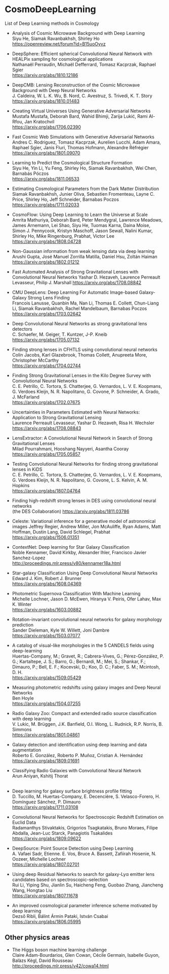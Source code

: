 # CosmoDeepLearning
List of Deep Learning methods in Cosmology


- Analysis of Cosmic Microwave Background with Deep Learning <br>
  Siyu He, Siamak Ravanbakhsh, Shirley Ho <br>
  https://openreview.net/forum?id=B15uoOyvz

- DeepSphere: Efficient spherical Convolutional Neural Network with HEALPix sampling for cosmological applications <br>
  Nathanaël Perraudin, Michaël Defferrard, Tomasz Kacprzak, Raphael Sgier <br>
  https://arxiv.org/abs/1810.12186

- DeepCMB: Lensing Reconstruction of the Cosmic Microwave Background with Deep Neural Networks <br>
  J. Caldeira, W. L. K. Wu, B. Nord, C. Avestruz, S. Trivedi, K. T. Story <br>
  https://arxiv.org/abs/1810.01483
  


- Creating Virtual Universes Using Generative Adversarial Networks <br>
  Mustafa Mustafa, Deborah Bard, Wahid Bhimji, Zarija Lukić, Rami Al-Rfou, Jan Kratochvil <br>
  https://arxiv.org/abs/1706.02390
  
- Fast Cosmic Web Simulations with Generative Adversarial Networks <br>
  Andres C. Rodriguez, Tomasz Kacprzak, Aurelien Lucchi, Adam Amara, Raphael Sgier, Janis Fluri, Thomas Hofmann, Alexandre Réfrégier <br>
  https://arxiv.org/abs/1801.09070




- Learning to Predict the Cosmological Structure Formation <br>
  Siyu He, Yin Li, Yu Feng, Shirley Ho, Siamak Ravanbakhsh, Wei Chen, Barnabás Póczos <br>
  https://arxiv.org/abs/1811.06533
  
- Estimating Cosmological Parameters from the Dark Matter Distribution <br>
  Siamak Ravanbakhsh, Junier Oliva, Sebastien Fromenteau, Layne C. Price, Shirley Ho, Jeff Schneider, Barnabas Poczos <br>
  https://arxiv.org/abs/1711.02033
  
- CosmoFlow: Using Deep Learning to Learn the Universe at Scale <br>
  Amrita Mathuriya, Deborah Bard, Peter Mendygral, Lawrence Meadows, James Arnemann, Lei Shao, Siyu He, Tuomas Karna, Daina Moise, Simon J. Pennycook, Kristyn Maschoff, Jason Sewall, Nalini Kumar, Shirley Ho, Mike Ringenburg, Prabhat, Victor Lee <br>
  https://arxiv.org/abs/1808.04728

- Non-Gaussian information from weak lensing data via deep learning <br>
  Arushi Gupta, José Manuel Zorrilla Matilla, Daniel Hsu, Zoltán Haiman <br>
  https://arxiv.org/abs/1802.01212
  
  
  
  
- Fast Automated Analysis of Strong Gravitational Lenses with Convolutional Neural Networks
  Yashar D. Hezaveh, Laurence Perreault Levasseur, Philip J. Marshall
  https://arxiv.org/abs/1708.08842
  
- CMU DeepLens: Deep Learning For Automatic Image-based Galaxy-Galaxy Strong Lens Finding <br>
  Francois Lanusse, Quanbin Ma, Nan Li, Thomas E. Collett, Chun-Liang Li, Siamak Ravanbakhsh, Rachel Mandelbaum, Barnabas Poczos <br>
  https://arxiv.org/abs/1703.02642

- Deep Convolutional Neural Networks as strong gravitational lens detectors <br>
  C. Schaefer, M. Geiger, T. Kuntzer, J-P. Kneib <br>
  https://arxiv.org/abs/1705.07132

- Finding strong lenses in CFHTLS using convolutional neural networks <br>
  Colin Jacobs, Karl Glazebrook, Thomas Collett, Anupreeta More, Christopher McCarthy <br>
  https://arxiv.org/abs/1704.02744

- Finding Strong Gravitational Lenses in the Kilo Degree Survey with Convolutional Neural Networks <br>
  C. E. Petrillo, C. Tortora, S. Chatterjee, G. Vernardos, L. V. E. Koopmans, G. Verdoes Kleijn, N. R. Napolitano, G. Covone, P. Schneider, A. Grado, J. McFarland <br>
  https://arxiv.org/abs/1702.07675
  
- Uncertainties in Parameters Estimated with Neural Networks: Application to Strong Gravitational Lensing <br>
  Laurence Perreault Levasseur, Yashar D. Hezaveh, Risa H. Wechsler <br>
  https://arxiv.org/abs/1708.08843
  
- LensExtractor: A Convolutional Neural Network in Search of Strong Gravitational Lenses <br>
  Milad Pourrahmani, Hooshang Nayyeri, Asantha Cooray <br>
  https://arxiv.org/abs/1705.05857

- Testing Convolutional Neural Networks for finding strong gravitational lenses in KiDS <br>
C. E. Petrillo, C. Tortora, S. Chatterjee, G. Vernardos, L. V. E. Koopmans, G. Verdoes Kleijn, N. R. Napolitano, G. Covone, L. S. Kelvin, A. M. Hopkins <br>
  https://arxiv.org/abs/1807.04764

- Finding high-redshift strong lenses in DES using convolutional neural networks <br>
  (the DES Collaboration)
  https://arxiv.org/abs/1811.03786


- Celeste: Variational inference for a generative model of astronomical images
  Jeffrey Regier, Andrew Miller, Jon McAuliffe, Ryan Adams, Matt Hoffman, Dustin Lang, David Schlegel, Prabhat <br>
  https://arxiv.org/abs/1506.01351



- ContextNet: Deep learning for Star Galaxy Classification <br>
  Noble Kennamer, David Kirkby, Alexander Ihler, Francisco Javier Sanchez-Lopez <br>
  http://proceedings.mlr.press/v80/kennamer18a.html
  
- Star-galaxy Classification Using Deep Convolutional Neural Networks <br>
  Edward J. Kim, Robert J. Brunner <br>
  https://arxiv.org/abs/1608.04369
  
- Photometric Supernova Classification With Machine Learning <br>
  Michelle Lochner, Jason D. McEwen, Hiranya V. Peiris, Ofer Lahav, Max K. Winter <br>
  https://arxiv.org/abs/1603.00882

- Rotation-invariant convolutional neural networks for galaxy morphology prediction <br>
  Sander Dieleman, Kyle W. Willett, Joni Dambre <br>
  https://arxiv.org/abs/1503.07077
  
- A catalog of visual-like morphologies in the 5 CANDELS fields using deep-learning <br>
  Huertas-Company, M.; Gravet, R.; Cabrera-Vives, G.; Pérez-González, P. G.; Kartaltepe, J. S.; Barro, G.; Bernardi, M.; Mei, S.; Shankar, F.; Dimauro, P.; Bell, E. F.; Kocevski, D.; Koo, D. C.; Faber, S. M.; Mcintosh, D. H. <br>
  https://arxiv.org/abs/1509.05429
  
- Measuring photometric redshifts using galaxy images and Deep Neural Networks <br>
  Ben Hoyle <br>
  https://arxiv.org/abs/1504.07255
  
- Radio Galaxy Zoo: Compact and extended radio source classification with deep learning <br>
  V. Lukic, M. Brüggen, J.K. Banfield, O.I. Wong, L. Rudnick, R.P. Norris, B. Simmons <br>
  https://arxiv.org/abs/1801.04861

- Galaxy detection and identification using deep learning and data augmentation <br>
  Roberto E. González, Roberto P. Muñoz, Cristian A. Hernández <br>
  https://arxiv.org/abs/1809.01691
  
- Classifying Radio Galaxies with Convolutional Neural Network <br>
  Arun Aniyan, Kshitij Thorat <br>
  <br>
  
- Deep learning for galaxy surface brightness profile fitting <br>
  D. Tuccillo, M. Huertas-Company, E. Decencière, S. Velasco-Forero, H. Domínguez Sánchez, P. Dimauro <br>
  https://arxiv.org/abs/1711.03108
  
- Convolutional Neural Networks for Spectroscopic Redshift Estimation on Euclid Data <br>
  Radamanthys Stivaktakis, Grigorios Tsagkatakis, Bruno Moraes, Filipe Abdalla, Jean-Luc Starck, Panagiotis Tsakalides <br>
  https://arxiv.org/abs/1809.09622
  

- DeepSource: Point Source Detection using Deep Learning <br>
  A. Vafaei Sadr, Etienne. E. Vos, Bruce A. Bassett, Zafiirah Hosenie, N. Oozeer, Michelle Lochner <br>
  https://arxiv.org/abs/1807.02701
  
- Using deep Residual Networks to search for galaxy-Lyα emitter lens candidates based on spectroscopic-selection <br>
Rui Li, Yiping Shu, Jianlin Su, Haicheng Feng, Guobao Zhang, Jiancheng Wang, Hongtao Liu <br>
  https://arxiv.org/abs/1807.11678
  
  
  
  
- An improved cosmological parameter inference scheme motivated by deep learning <br>
  Dezső Ribli, Bálint Ármin Pataki, István Csabai <br>
  https://arxiv.org/abs/1806.05995
  
  
  
  
  
  
## Other physics areas

- The Higgs boson machine learning challenge <br>
  Claire Adam-Bourdarios, Glen Cowan, Cécile Germain, Isabelle Guyon, Balàzs Kégl, David Rousseau
  http://proceedings.mlr.press/v42/cowa14.html




